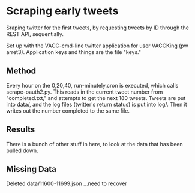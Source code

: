 Scraping early tweets
=====================
Sraping twitter for the first tweets, by requesting tweets by ID through the REST API, sequentially.

Set up with the VACC-cmd-line twitter application for user VACCKing (pw arret3).
Application keys and things are the file "keys."

Method
------

Every hour on the 0,20,40, run-minutely.cron is executed, which calls scrape-oauth2.py.
This reads in the current tweet number from "completed.txt," and attempts to get the next 180 tweets.
Tweets are put into data/, and the log files (twitter's return status) is put into log/.
Then it writes out the number completed to the same file.

Results
-------

There is a bunch of other stuff in here, to look at the data that has been pulled down.

Missing Data
------------

Deleted data/11600-11699.json ...need to recover


